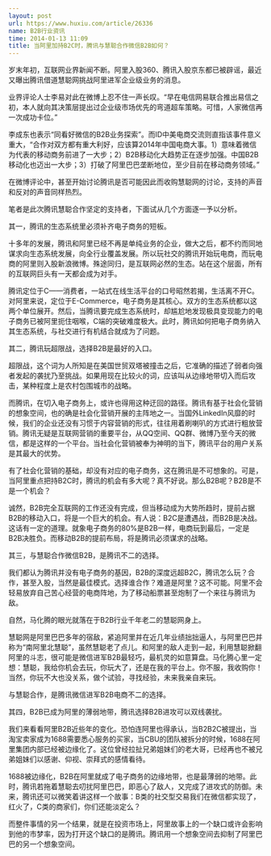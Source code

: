 ```yaml
---
layout: post
url: https://www.huxiu.com/article/26336
name: B2B行业资讯
time: 2014-01-13 11:09
title: 当阿里加持B2C时，腾讯与慧聪合作微信B2B如何？
---
```

岁末年初，互联网业界新闻不断。阿里入股360、腾讯入股京东都已被辟谣，最近又曝出腾讯借道慧聪网挑战阿里进军企业级业务的消息。

业界评论人士李易对此在微博上忍不住一声长叹。“早在电信网易联合推出易信之初，本人就向其决策层提出过企业级市场优先的弯道超车策略。可惜，人家微信再一次成功卡位。”

李成东也表示“同看好微信的B2B业务探索”。而ID中美电商交流则直指该事件意义重大，“合作对双方都有重大利好，应该算2014年中国电商大事。1）意味着微信为代表的移动商务前进了一大步；2）B2B移动化大趋势正在逐步加强。中国B2B移动化也迈出一大步；3）打破了阿里巴巴垄断地位，至少目前在移动商务领域。”

在微博评论中，甚至开始讨论腾讯是否可能因此而收购慧聪网的讨论，支持的声音和反对的声音同样热烈。

笔者是此次腾讯慧聪合作坚定的支持者，下面试从几个方面逐一予以分析。

其一，腾讯的生态系统里必须补齐电子商务的短板。

十多年的发展，腾讯和阿里已经不再是单纯业务的企业，做大之后，都不约而同地谋求向生态系统发展，向全行业覆盖发展。所以玩社交的腾讯开始玩电商，而玩电商的阿里则入股新浪微博。殊途同归，是互联网必然的生态。站在这个层面，所有的互联网巨头有一天都会成为对手。

腾讯定位于C——消费者，一站式在线生活平台的口号昭然若揭，生活离不开C。对阿里来说，定位于E-Commerce，电子商务是其核心。双方的生态系统都以这两个单位展开。然后，当腾讯要完成生态系统时，却尴尬地发现极具变现能力的电子商务已被阿里扼住咽喉，C端的突破难度极大。此时，腾讯如何把电子商务纳入其生态系统，与社交进行有机结合就成为了问题。

其二，腾讯玩超限战，选择B2B是最好的入口。

超限战，这个词为人所知是在美国世贸双塔被撞击之后，它准确的描述了弱者向强者发起的袭扰乃至挑战。如果用现在比较火的词，应该叫从边缘地带切入而后攻击，某种程度上是农村包围城市的战略。

而腾讯，在切入电子商务上，或许也得用这种迂回的路径。腾讯有基于社会化营销的想象空间，也的确是社会化营销开展的主阵地之一。当国外LinkedIn风靡的时候，我们的企业还没有习惯于内容营销的形式，往往用着刷喇叭的方式进行粗放营销。腾讯无疑是互联网营销的重要平台，从QQ空间、QQ群、微博乃至今天的微信，都是这样的一个平台。当社会化营销被奉为神明的当下，腾讯平台的用户关系是其最大的优势。

有了社会化营销的基础，却没有对应的电子商务，这在腾讯是不可想象的。可是，当阿里重点把持B2C时，腾讯的机会有多大呢？真不好说。那么B2B呢？B2B是不是一个机会？

诚然，B2B完全互联网的工作还没有完成，但当移动成为大势所趋时，提前占据B2B的移动入口，将是一个巨大的机会。有人说：B2C是遭遇战，而B2B是决战。这话有一定的道理。就象电子商务的80%是B2B一样，电商玩到最后，一定是B2B决胜负。而移动B2B的提前布局，将是腾讯必须谋求的战略。

其三，与慧聪合作微信B2B，是腾讯不二的选择。

我们都认为腾讯并没有电子商务的基因，B2B的深度远超B2C，腾讯怎么玩？合作，甚至入股，当然是最佳模式。选择谁合作？难道是阿里？这不可能。阿里不会轻易放弃自己苦心经营的电商阵地，为了移动船票甚至炮制了一个来往与腾讯为敌。

自然，马化腾的眼光就落在于B2B行业千年老二的慧聪网身上。

慧聪网是阿里巴巴多年的宿敌，紧追阿里并在近几年业绩拙拙逼人，与阿里巴巴并称为“南阿里北慧聪”，虽然慧聪老了点儿。和阿里的敌人走到一起，利用慧聪掀翻阿里的斗志，很可能是微信进军B2B最轻巧，最机灵的如意算盘。马化腾心里一定想：慧聪，我给你机会去玩，你玩大了，还是在我的平台上。你不服，我收购你！当然，你玩不大也没关系，做个试验，寻找经验，未来我亲自来玩。

与慧聪合作，是腾讯微信进军B2B电商不二的选择。

其四，B2B已成为阿里的薄弱地带，腾讯选择B2B进攻可以双线袭扰。

我们来看看阿里B2B近些年的变化。恐怕连阿里也得承认，当B2B2C被提出，当淘宝卖家成为1688需要悉心服务的买家，当CBU的团队被拆分的时候，1688在阿里集团内部已经被边缘化了。这位曾经拉扯兄弟姐妹们的老大哥，已经再也不被兄弟姐妹们以感谢、仰视、崇拜式的感情看待。

1688被边缘化，B2B在阿里就成了电子商务的边缘地带，也是最薄弱的地带。此时，腾讯若拖着慧聪去叨扰阿里巴巴，即恶心了敌人，又完成了进攻式的防御。未来，腾讯还可以微笑着讲这样一个故事：B类的社交型交易我们在微信都实现了，红火了，C类的商家们，你们还能淡定么？

而整件事情的另一个结果，就是在投资市场上，阿里故事上的一个缺口或许会影响到他的市梦率，因为打开这个缺口的是腾讯。腾讯用一个想象空间去抑制了阿里巴巴的另一个想象空间。

